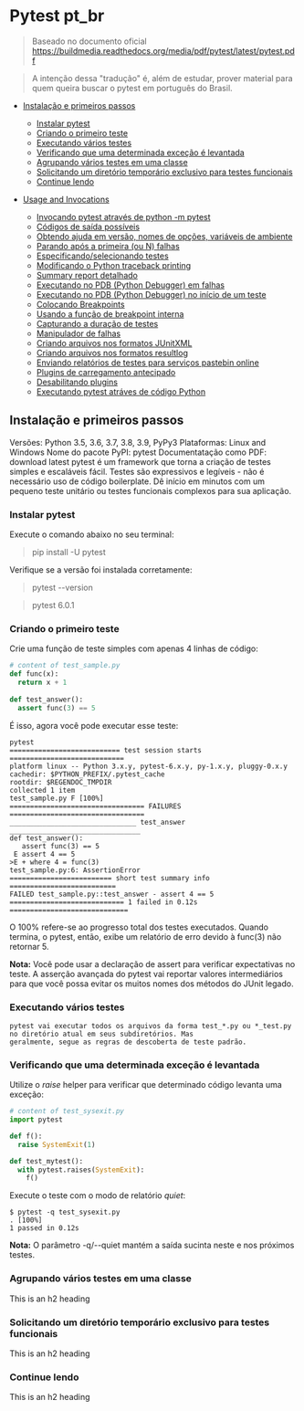 # Pytest pt_br

> Baseado no documento oficial https://buildmedia.readthedocs.org/media/pdf/pytest/latest/pytest.pdf

> A intenção dessa "tradução" é, além de estudar, prover material para quem queira buscar o pytest em português do Brasil.

<!-- toc -->

- [Instalação e primeiros passos](#instalação-e-primeiros-passos)
  * [Instalar pytest](#instalar-pytest)
  * [Criando o primeiro teste](#criando-o-primeiro-teste)
  * [Executando vários testes](#executando-vários-testes)
  * [Verificando que uma determinada exceção é levantada](#verificando-que-uma-determinada-exceção-é-levantada)
  * [Agrupando vários testes em uma classe](#agrupando-vários-testes-em-uma-classe)
  * [Solicitando um diretório temporário exclusivo para testes funcionais](#solicitando-um-diretório-temporário-exclusivo-para-testes-funcionais)
  * [Continue lendo](#continue-lendo)
  
- [Usage and Invocations](#heading-1)
  * [Invocando pytest através de python -m pytest](#sub-heading-1)
  * [Códigos de saída possíveis](#sub-heading-1)
  * [Obtendo ajuda em versão, nomes de opções, variáveis de ambiente](#sub-heading-1)
  * [Parando após a primeira (ou N) falhas](#sub-heading-1)
  * [Especificando/selecionando testes](#sub-heading-1)
  * [Modificando o Python traceback printing](#sub-heading-1)
  * [Summary report detalhado](#sub-heading-1)
  * [Executando no PDB (Python Debugger) em falhas](#sub-heading-1)
  * [Executando no PDB (Python Debugger) no início de um teste](#sub-heading-1)
  * [Colocando Breakpoints](#sub-heading-1)
  * [Usando a função de breakpoint interna](#sub-heading-1)
  * [Capturando a duração de testes](#sub-heading-1)
  * [Manipulador de falhas](#sub-heading-1)
  * [Criando arquivos nos formatos JUnitXML](#sub-heading-1)
  * [Criando arquivos nos formatos resultlog](#sub-heading-1)
  * [Enviando relatórios de testes para serviços pastebin online](#sub-heading-1)
  * [Plugins de carregamento antecipado](#sub-heading-1)
  * [Desabilitando plugins](#sub-heading-1)
  * [Executando pytest atráves de código Python](#sub-heading-1)




## Instalação e primeiros passos

Versões: Python 3.5, 3.6, 3.7, 3.8, 3.9, PyPy3
Plataformas: Linux and Windows
Nome do pacote PyPI: pytest
Documentatação como PDF: download latest
pytest é um framework que torna a criação de testes simples e escaláveis fácil. Testes são expressivos e legíveis - não é necessário uso de código boilerplate. Dê início em minutos com um pequeno teste unitário ou testes funcionais complexos para sua aplicação.


### Instalar pytest

Execute o comando abaixo no seu terminal:
> pip install -U pytest

Verifique se a versão foi instalada corretamente:
> pytest --version

> pytest 6.0.1


### Criando o primeiro teste

Crie uma função de teste simples com apenas 4 linhas de código:

```python
# content of test_sample.py
def func(x):
  return x + 1
  
def test_answer():
  assert func(3) == 5
```

É isso, agora você pode executar esse teste:
```
pytest
=========================== test session starts ============================
platform linux -- Python 3.x.y, pytest-6.x.y, py-1.x.y, pluggy-0.x.y
cachedir: $PYTHON_PREFIX/.pytest_cache
rootdir: $REGENDOC_TMPDIR
collected 1 item
test_sample.py F [100%]
================================= FAILURES =================================
_______________________________ test_answer ________________________________
def test_answer():
   assert func(3) == 5
 E assert 4 == 5
>E + where 4 = func(3)
test_sample.py:6: AssertionError
========================= short test summary info ==========================
FAILED test_sample.py::test_answer - assert 4 == 5
============================ 1 failed in 0.12s =============================
```
O 100% refere-se ao progresso total dos testes executados. Quando termina, o pytest, então, exibe um relatório de erro devido à func(3) não retornar 5.

**Nota:** Você pode usar a declaração de assert para verificar expectativas no teste. A asserção avançada do pytest vai reportar valores intermediários para
que você possa evitar os muitos nomes dos métodos do JUnit legado.


### Executando vários testes
```
pytest vai executar todos os arquivos da forma test_*.py ou *_test.py no diretório atual em seus subdiretórios. Mas
geralmente, segue as regras de descoberta de teste padrão.
```

### Verificando que uma determinada exceção é levantada

Utilize o _raise_ helper para verificar que determinado código levanta uma exceção:

```python
# content of test_sysexit.py
import pytest

def f():
  raise SystemExit(1)

def test_mytest():
  with pytest.raises(SystemExit):
    f()
```

Execute o teste com o modo de relatório _quiet_:
```
$ pytest -q test_sysexit.py
. [100%]
1 passed in 0.12s
```

**Nota:** O parâmetro -q/--quiet mantém a saída sucinta neste e nos próximos testes.


### Agrupando vários testes em uma classe

This is an h2 heading

### Solicitando um diretório temporário exclusivo para testes funcionais

This is an h2 heading

### Continue lendo

This is an h2 heading

